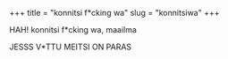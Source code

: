 +++
title = "konnitsi f*cking wa"
slug = "konnitsiwa"
+++

HAH! konnitsi f*cking wa, maailma
<!-- more -->
JESSS V*TTU MEITSI ON PARAS
